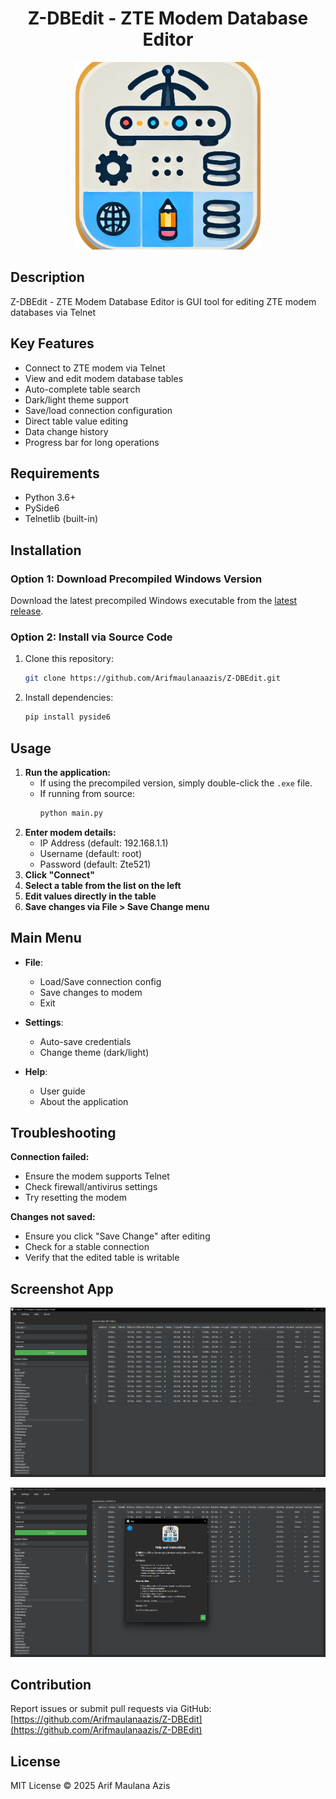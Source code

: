 <h1 align="center">Z-DBEdit - ZTE Modem Database Editor</h1>

<p align="center">
  <img src="icon.png" alt="Z-DBEdit" width="300" height="300" style="object-fit: cover;">
</p>

## Description
Z-DBEdit - ZTE Modem Database Editor is GUI tool for editing ZTE modem databases via Telnet  

## Key Features
- Connect to ZTE modem via Telnet  
- View and edit modem database tables  
- Auto-complete table search  
- Dark/light theme support  
- Save/load connection configuration  
- Direct table value editing  
- Data change history  
- Progress bar for long operations  

## Requirements
- Python 3.6+  
- PySide6  
- Telnetlib (built-in)  

## Installation  
### Option 1: Download Precompiled Windows Version  
Download the latest precompiled Windows executable from the [latest release](https://github.com/Arifmaulanaazis/Z-DBEdit/releases/latest).  

### Option 2: Install via Source Code  
1. Clone this repository:  
   ```bash
   git clone https://github.com/Arifmaulanaazis/Z-DBEdit.git
   ```
2. Install dependencies:  
   ```bash
   pip install pyside6
   ```

## Usage  
1. **Run the application:**  
   - If using the precompiled version, simply double-click the `.exe` file.  
   - If running from source:  
     ```bash
     python main.py
     ```
2. **Enter modem details:**  
   - IP Address (default: 192.168.1.1)  
   - Username (default: root)  
   - Password (default: Zte521)  
3. **Click "Connect"**  
4. **Select a table from the list on the left**  
5. **Edit values directly in the table**  
6. **Save changes via File > Save Change menu**  

## Main Menu  
- **File**:  
  - Load/Save connection config  
  - Save changes to modem  
  - Exit  

- **Settings**:  
  - Auto-save credentials  
  - Change theme (dark/light)  

- **Help**:  
  - User guide  
  - About the application  

## Troubleshooting  
**Connection failed:**  
- Ensure the modem supports Telnet  
- Check firewall/antivirus settings  
- Try resetting the modem  

**Changes not saved:**  
- Ensure you click "Save Change" after editing  
- Check for a stable connection  
- Verify that the edited table is writable

## Screenshot App
<p align="center">
  <img src="main_menu.png" alt="Z-DBEdit Main Menu" style="object-fit: cover;">
</p>

<p align="center">
  <img src="help_menu.png" alt="Z-DBEdit help Menu" style="object-fit: cover;">
</p>

## Contribution  
Report issues or submit pull requests via GitHub:  
[https://github.com/Arifmaulanaazis/Z-DBEdit](https://github.com/Arifmaulanaazis/Z-DBEdit)  

## License  
MIT License © 2025 Arif Maulana Azis
